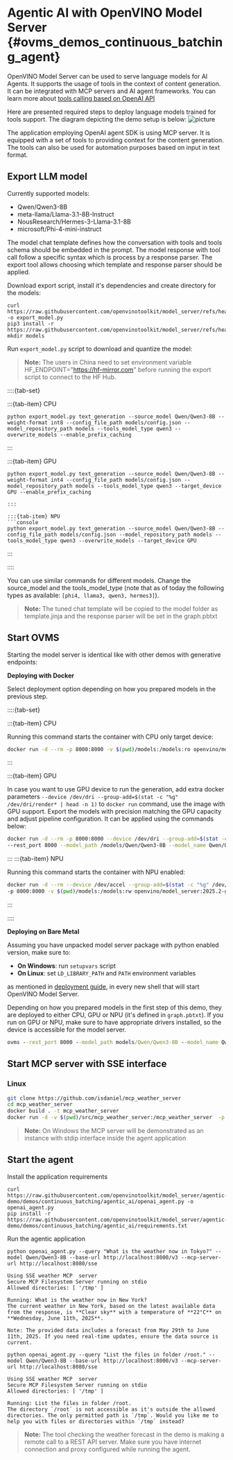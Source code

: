 # Agentic AI with OpenVINO Model Server {#ovms_demos_continuous_batching_agent}

OpenVINO Model Server can be used to serve language models for AI Agents. It supports the usage of tools in the context of content generation.
It can be integrated with MCP servers and AI agent frameworks. 
You can learn more about [tools calling based on OpenAI API](https://platform.openai.com/docs/guides/function-calling?api-mode=responses)

Here are presented required steps to deploy language models trained for tools support. The diagram depicting the demo setup is below:
![picture](./agent.png)

The application employing OpenAI agent SDK is using MCP server. It is equipped with a set of tools to providing context for the content generation.
The tools can also be used for automation purposes based on input in text format.  

## Export LLM model
Currently supported models:
- Qwen/Qwen3-8B
- meta-llama/Llama-3.1-8B-Instruct
- NousResearch/Hermes-3-Llama-3.1-8B
- microsoft/Phi-4-mini-instruct

The model chat template defines how the conversation with tools and tools schema should be embedded in the prompt. 
The model response with tool call follow a specific syntax which is process by a response parser. The export tool allows choosing which template and response parser should be applied.

Download export script, install it's dependencies and create directory for the models:
```console
curl https://raw.githubusercontent.com/openvinotoolkit/model_server/refs/heads/releases/2025/2/demos/common/export_models/export_model.py -o export_model.py
pip3 install -r https://raw.githubusercontent.com/openvinotoolkit/model_server/refs/heads/releases/2025/2/demos/common/export_models/requirements.txt
mkdir models
```
Run `export_model.py` script to download and quantize the model:

> **Note:** The users in China need to set environment variable HF_ENDPOINT="https://hf-mirror.com" before running the export script to connect to the HF Hub.

::::{tab-set}

:::{tab-item} CPU
```console
python export_model.py text_generation --source_model Qwen/Qwen3-8B --weight-format int8 --config_file_path models/config.json --model_repository_path models --tools_model_type qwen3 --overwrite_models --enable_prefix_caching
```
:::

:::{tab-item} GPU
```console
python export_model.py text_generation --source_model Qwen/Qwen3-8B --weight-format int4 --config_file_path models/config.json --model_repository_path models --tools_model_type qwen3 --target_device GPU --enable_prefix_caching
```
```
:::

:::{tab-item} NPU
```console
python export_model.py text_generation --source_model Qwen/Qwen3-8B --config_file_path models/config.json --model_repository_path models --tools_model_type qwen3 --overwrite_models --target_device GPU
```
:::

::::

You can use similar commands for different models. Change the source_model and the tools_model_type (note that as of today the following types as available: `[phi4, llama3, qwen3, hermes3]`).
> **Note:** The tuned chat template will be copied to the model folder as template.jinja and the response parser will be set in the graph.pbtxt


## Start OVMS

Starting the model server is identical like with other demos with generative endpoints:

**Deploying with Docker**

Select deployment option depending on how you prepared models in the previous step.

::::{tab-set}

:::{tab-item} CPU

Running this command starts the container with CPU only target device:
```bash
docker run -d --rm -p 8000:8000 -v $(pwd)/models:/models:ro openvino/model_server:2025.2 --rest_port 8000 --model_path /models/Qwen/Qwen3-8B --model_name Qwen/Qwen3-8B
```
:::

:::{tab-item} GPU

In case you want to use GPU device to run the generation, add extra docker parameters `--device /dev/dri --group-add=$(stat -c "%g" /dev/dri/render* | head -n 1)`
to `docker run` command, use the image with GPU support. Export the models with precision matching the GPU capacity and adjust pipeline configuration.
It can be applied using the commands below:
```bash
docker run -d --rm -p 8000:8000 --device /dev/dri --group-add=$(stat -c "%g" /dev/dri/render* | head -n 1) -v $(pwd)/models:/models:ro openvino/model_server:2025.2-gpu \
--rest_port 8000 --model_path /models/Qwen/Qwen3-8B --model_name Qwen/Qwen3-8B
```
:::
:::{tab-item} NPU

Running this command starts the container with NPU enabled:
```bash
docker run -d --rm --device /dev/accel --group-add=$(stat -c "%g" /dev/dri/render* | head -n 1) -u $(id -u):$(id -g) \
-p 8000:8000 -v $(pwd)/models:/models:rw openvino/model_server:2025.2-gpu --rest_port 8000 --model_path /models/Qwen/Qwen3-8B --model_name Qwen/Qwen3-8B
```
:::

::::

**Deploying on Bare Metal**

Assuming you have unpacked model server package with python enabled version, make sure to:

- **On Windows**: run `setupvars` script
- **On Linux**: set `LD_LIBRARY_PATH` and `PATH` environment variables

as mentioned in [deployment guide](../../docs/deploying_server_baremetal.md), in every new shell that will start OpenVINO Model Server.

Depending on how you prepared models in the first step of this demo, they are deployed to either CPU, GPU or NPU (it's defined in `graph.pbtxt`). If you run on GPU or NPU, make sure to have appropriate drivers installed, so the device is accessible for the model server.

```bat
ovms --rest_port 8000 --model_path models/Qwen/Qwen3-8B --model_name Qwen/Qwen3-8B
```

## Start MCP server with SSE interface

### Linux
```bash
git clone https://github.com/isdaniel/mcp_weather_server
cd mcp_weather_server
docker build . -t mcp_weather_server
docker run -d -v $(pwd)/src/mcp_weather_server:/mcp_weather_server  -p 8080:8080 mcp_weather_server bash -c ". .venv/bin/activate ; python /mcp_weather_server/server-see.py"
```

> **Note:** On Windows the MCP server will be demonstrated as an instance with stdip interface inside the agent application

## Start the agent

Install the application requirements

```console
curl https://raw.githubusercontent.com/openvinotoolkit/model_server/agentic-demo/demos/continuous_batching/agentic_ai/openai_agent.py -o openai_agent.py
pip install -r https://raw.githubusercontent.com/openvinotoolkit/model_server/agentic-demo/demos/continuous_batching/agentic_ai/requirements.txt
```

Run the agentic application
```console
python openai_agent.py --query "What is the weather now in Tokyo?" --model Qwen/Qwen3-8B --base-url http://localhost:8000/v3 --mcp-server-url http://localhost:8080/sse
```
```
Using SSE weather MCP  server
Secure MCP Filesystem Server running on stdio
Allowed directories: [ '/tmp' ]

Running: What is the weather now in New York?
The current weather in New York, based on the latest available data from the response, is **Clear sky** with a temperature of **22°C** on **Wednesday, June 11th, 2025**. 

Note: The provided data includes a forecast from May 29th to June 11th, 2025. If you need real-time updates, ensure the data source is current.
```
```console
python openai_agent.py --query "List the files in folder /root." --model Qwen/Qwen3-8B --base-url http://localhost:8000/v3 --mcp-server-url http://localhost:8080/sse
```
```
Using SSE weather MCP  server
Secure MCP Filesystem Server running on stdio
Allowed directories: [ '/tmp' ]

Running: List the files in folder /root.
The directory `/root` is not accessible as it's outside the allowed directories. The only permitted path is `/tmp`. Would you like me to help you with files or directories within `/tmp` instead?
```

> **Note:** The tool checking the weather forecast in the demo is making a remote call to a REST API server. Make sure you have internet connection and proxy configured while running the agent. 